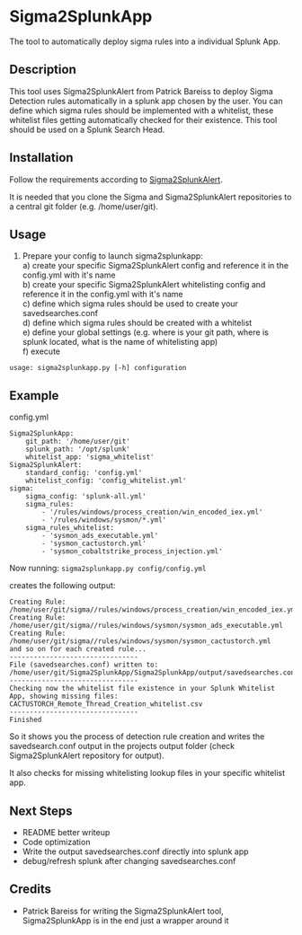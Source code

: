 # Sigma2SplunkApp
The tool to automatically deploy sigma rules into a individual Splunk App.

## Description
This tool uses Sigma2SplunkAlert from Patrick Bareiss to deploy Sigma Detection rules automatically in a splunk app chosen by the user. You can define which sigma rules should be implemented with a whitelist, these whitelist files getting automatically checked for their existence. This tool should be used on a Splunk Search Head.

## Installation
Follow the requirements according to [Sigma2SplunkAlert](https://github.com/P4T12ICK/Sigma2SplunkAlert).

It is needed that you clone the Sigma and Sigma2SplunkAlert repositories to a central git folder (e.g. /home/user/git).

## Usage
1. Prepare your config to launch sigma2splunkapp:  
 a) create your specific Sigma2SplunkAlert config and reference it in the config.yml with it's name  
 b) create your specific Sigma2SplunkAlert whitelisting config and reference it in the config.yml with it's name  
 c) define which sigma rules should be used to create your savedsearches.conf  
 d) define which sigma rules should be created with a whitelist  
 e) define your global settings (e.g. where is your git path, where is splunk located, what is the name of whitelisting app)  
 f) execute  


```usage: sigma2splunkapp.py [-h] configuration```

## Example
config.yml
```
Sigma2SplunkApp:
    git_path: '/home/user/git'
    splunk_path: '/opt/splunk'
    whitelist_app: 'sigma_whitelist'
Sigma2SplunkAlert:
    standard_config: 'config.yml'
    whitelist_config: 'config_whitelist.yml'
sigma:
    sigma_config: 'splunk-all.yml'
    sigma_rules:
        - '/rules/windows/process_creation/win_encoded_iex.yml'
        - '/rules/windows/sysmon/*.yml'
    sigma_rules_whitelist:
        - 'sysmon_ads_executable.yml'
        - 'sysmon_cactustorch.yml'
        - 'sysmon_cobaltstrike_process_injection.yml'
```

Now running:
```sigma2splunkapp.py config/config.yml```

creates the following output:
```
Creating Rule: /home/user/git/sigma//rules/windows/process_creation/win_encoded_iex.yml
Creating Rule: /home/user/git/sigma//rules/windows/sysmon/sysmon_ads_executable.yml
Creating Rule: /home/user/git/sigma//rules/windows/sysmon/sysmon_cactustorch.yml
and so on for each created rule...
--------------------------------
File (savedsearches.conf) written to: /home/user/git/Sigma2SplunkApp/Sigma2SplunkApp/output/savedsearches.conf
--------------------------------
Checking now the whitelist file existence in your Splunk Whitelist App, showing missing files:
CACTUSTORCH_Remote_Thread_Creation_whitelist.csv
--------------------------------
Finished
 ```
So it shows you the process of detection rule creation and writes the savedsearch.conf output in the projects output folder (check Sigma2SplunkAlert repository for output).

It also checks for missing whitelisting lookup files in your specific whitelist app.

## Next Steps
- README better writeup
- Code optimization
- Write the output savedsearches.conf directly into splunk app
- debug/refresh splunk after changing savedsearches.conf

## Credits
- Patrick Bareiss for writing the Sigma2SplunkAlert tool, Sigma2SplunkApp is in the end just a wrapper around it
